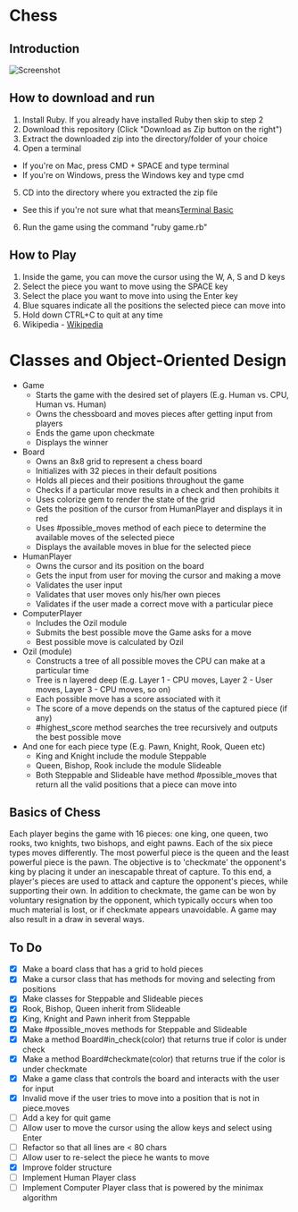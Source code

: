 # Chess

## Introduction

![Screenshot](http://res.cloudinary.com/satnam14/image/upload/c_scale,w_505/v1441732990/chess_n9ddmt.jpg)

## How to download and run

1. Install Ruby. If you already have installed Ruby then skip to step 2
2. Download this repository (Click "Download as Zip button on the right")
3. Extract the downloaded zip into the directory/folder of your choice
4. Open a terminal
  - If you're on Mac, press CMD + SPACE and type terminal
  - If you're on Windows, press the Windows key and type cmd
5. CD into the directory where you extracted the zip file
  - See this if you're not sure what that means[Terminal Basic](http://mac.appstorm.net/how-to/utilities-how-to/how-to-use-terminal-the-basics/)
6. Run the game using the command "ruby game.rb"

## How to Play

1. Inside the game, you can move the cursor using the W, A, S and D keys
2. Select the piece you want to move using the SPACE key
3. Select the place you want to move into using the Enter key
4. Blue squares indicate all the positions the selected piece can move into
5. Hold down CTRL+C to quit at any time
5. Wikipedia - [Wikipedia](https://en.wikipedia.org/wiki/Chess#Rules)

# Classes and Object-Oriented Design

- Game
  - Starts the game with the desired set of players (E.g. Human vs. CPU, Human vs. Human)
  - Owns the chessboard and moves pieces after getting input from players
  - Ends the game upon checkmate
  - Displays the winner
- Board
  - Owns an 8x8 grid to represent a chess board
  - Initializes with 32 pieces in their default positions
  - Holds all pieces and their positions throughout the game
  - Checks if a particular move results in a check and then prohibits it
  - Uses colorize gem to render the state of the grid
  - Gets the position of the cursor from HumanPlayer and displays it in red
  - Uses #possible_moves method of each piece to determine the available moves of the selected piece
  - Displays the available moves in blue for the selected piece
- HumanPlayer
  - Owns the cursor and its position on the board
  - Gets the input from user for moving the cursor and making a move
  - Validates the user input
  - Validates that user moves only his/her own pieces
  - Validates if the user made a correct move with a particular piece
- ComputerPlayer
  - Includes the Ozil module
  - Submits the best possible move the Game asks for a move
  - Best possible move is calculated by Ozil
- Ozil (module)
  - Constructs a tree of all possible moves the CPU can make at a particular time
  - Tree is n layered deep (E.g. Layer 1 - CPU moves, Layer 2 - User moves, Layer 3 - CPU moves, so on)
  - Each possible move has a score associated with it
  - The score of a move depends on the status of the captured piece (if any)
  - #highest_score method searches the tree recursively and outputs the best possible move
- And one for each piece type (E.g. Pawn, Knight, Rook, Queen etc)
  - King and Knight include the module Steppable
  - Queen, Bishop, Rook include the module Slideable
  - Both Steppable and Slideable have method #possible_moves that return all the valid positions that a piece can move into

## Basics of Chess

Each player begins the game with 16 pieces: one king, one queen, two rooks, two knights, two bishops, and eight pawns. Each of the six piece types moves differently. The most powerful piece is the queen and the least powerful piece is the pawn. The objective is to 'checkmate' the opponent's king by placing it under an inescapable threat of capture. To this end, a player's pieces are used to attack and capture the opponent's pieces, while supporting their own. In addition to checkmate, the game can be won by voluntary resignation by the opponent, which typically occurs when too much material is lost, or if checkmate appears unavoidable. A game may also result in a draw in several ways.

## To Do

- [x] Make a board class that has a grid to hold pieces
- [x] Make a cursor class that has methods for moving and selecting from positions
- [x] Make classes for Steppable and Slideable pieces
- [x] Rook, Bishop, Queen inherit from Slideable
- [x] King, Knight and Pawn inherit from Steppable
- [x] Make #possible_moves methods for Steppable and Slideable
- [x] Make a method Board#in_check(color) that returns true if color is under check
- [x] Make a method Board#checkmate(color) that returns true if the color is under checkmate
- [x] Make a game class that controls the board and interacts with the user for input
- [x] Invalid move if the user tries to move into a position that is not in piece.moves
- [ ] Add a key for quit game
- [ ] Allow user to move the cursor using the allow keys and select using Enter
- [ ] Refactor so that all lines are < 80 chars
- [ ] Allow user to re-select the piece he wants to move
- [x] Improve folder structure
- [ ] Implement Human Player class
- [ ] Implement Computer Player class that is powered by the minimax algorithm
